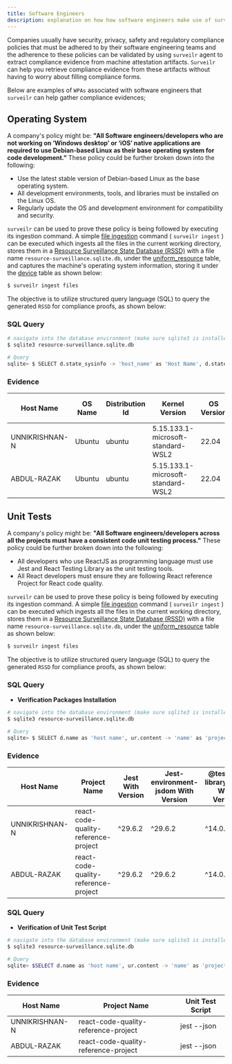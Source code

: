 ```yaml
---
title: Software Engineers
description: explanation on how how software engineers make use of surveilr.
---
```


Companies usually have security, privacy, safety and regulatory compliance policies that must be adhered to by their software engineering teams and the adherence to these policies can be validated by using `surveilr` agent to extract compliance evidence from machine attestation artifacts. `Surveilr` can help you retrieve compliance evidence from these artifacts without having to worry about filling compliance forms.

Below are  examples of `WPAs` associated with software engineers that `surveilr` can help gather compliance evidences;


## Operating System

A company's policy might be: **"All Software engineers/developers who are not working on ‘Windows desktop’ or ‘iOS’ native applications are required to use Debian-based Linux as their base operating system for code development."** These policy could be further broken down into the following:

- Use the latest stable version of Debian-based Linux as the base operating system.
- All development environments, tools, and libraries must be installed on the Linux OS.
- Regularly update the OS and development environment for compatibility and security.

`surveilr` can be used to prove these policy is being followed by executing its ingestion command. A simple [file ingestion](/surveilr/reference/ingest/files#ingest-files) command ( `surveilr ingest` ) can  be executed which ingests all the files in the current working directory, stores them in a [Resource Surveillance State Database (RSSD)](/surveilr/reference/concepts/resource-surveillance) with a file name `resource-surveillance.sqlite.db`, under the [uniform_resource](/surveilr/reference/db/surveilr-state-schema/uniform_resource) table, and captures the machine's operating system information, storing it under the [device](/surveilr/reference/db/surveilr-state-schema/device) table as shown below:


```bash
$ surveilr ingest files 
```

 The objective is to utilize structured query language (SQL) to query the generated `RSSD` for compliance proofs, as shown below:

 ### SQL Query

 ```bash
 # navigate into the database environment (make sure sqlite3 is installed)
 $ sqlite3 resource-surveillance.sqlite.db

 # Query
 sqlite> $ SELECT d.state_sysinfo -> 'host_name' as 'Host Name', d.state_sysinfo -> 'name' as 'OS Name', d.state_sysinfo -> 'distribution_id' as 'Distribution Id', d.state_sysinfo -> 'kernel_version' as 'Kernel Version', d.state_sysinfo -> 'os_version' as 'OS Version', d.state_sysinfo -> 'long_os_version' as 'Long OS Version' FROM device d;

 ```

 ### Evidence

 | Host Name       | OS Name | Distribution Id | Kernel Version                     | OS Version | Long OS Version     |
|-----------------|---------|-----------------|------------------------------------|------------|---------------------|
| UNNIKRISHNAN-N  | Ubuntu  | ubuntu          | 5.15.133.1-microsoft-standard-WSL2 | 22.04      | Linux 22.04 Ubuntu  |
| ABDUL-RAZAK     | Ubuntu  | ubuntu          | 5.15.133.1-microsoft-standard-WSL2 | 22.04      | Linux 22.04 Ubuntu  |







## Unit Tests


A company's policy might be: **"All Software engineers/developers across all the projects must have a consistent code unit testing process."** These policy could be further broken down into the following:

- All developers who use ReactJS as programming language must use Jest and React Testing Library as the unit testing tools.
- All React developers must ensure they are following React reference Project for React code quality.

`surveilr` can be used to prove these policy is being followed by executing its ingestion command. A simple [file ingestion](/surveilr/reference/ingest/files#ingest-files) command ( `surveilr ingest` ) can  be executed which ingests all the files in the current working directory, stores them in a [Resource Surveillance State Database (RSSD)](/surveilr/reference/concepts/resource-surveillance) with a file name `resource-surveillance.sqlite.db`, under the [uniform_resource](/surveilr/reference/db/surveilr-state-schema/uniform_resource) table as shown below: 

```bash
$ surveilr ingest files 
```

 The objective is to utilize structured query language (SQL) to query the generated `RSSD` for compliance proofs, as shown below:


  

  ### SQL Query

  - **Verification Packages Installation**

 ```bash
 # navigate into the database environment (make sure sqlite3 is installed)
 $ sqlite3 resource-surveillance.sqlite.db

 # Query
 sqlite> $ SELECT d.name as 'host name', ur.content -> 'name' as 'project name', ur.content -> 'devDependencies' -> 'jest' as 'jest with version', ur.content -> 'devDependencies' -> 'jest-environment-jsdom' as 'jest-environment-jsdom with version', ur.content -> 'devDependencies' -> '@testing-library/react' as '@testing-library/react with version', ur.content -> 'devDependencies' -> '@testing-library/jest-dom' as '@testing-library/jest-dom with version', ur.content -> 'devDependencies' -> 'ts-jest' as 'ts-jest with version' FROM uniform_resource ur JOIN device d ON ur.device_id = d.device_id WHERE ur.uri LIKE '%package.json';

 ```

 ### Evidence

 | Host Name       | Project Name                        | Jest With Version | Jest-environment-jsdom With Version | @testing-library/react With Version | @testing-library/jest-dom With Version | Ts-Jest With Version |
|-----------------|--------------------------------------|-------------------|-------------------------------------|--------------------------------------|----------------------------------------|-----------------------|
| UNNIKRISHNAN-N  | react-code-quality-reference-project | ^29.6.2           | ^29.6.2                             | ^14.0.0                              | ^5.17.0                                | ^29.1.1               |
| ABDUL-RAZAK     | react-code-quality-reference-project | ^29.6.2           | ^29.6.2                             | ^14.0.0                              | ^5.17.0                                | ^29.1.1               |


  ### SQL Query

  - **Verification of Unit Test Script**

 ```bash
 # navigate into the database environment (make sure sqlite3 is installed)
 $ sqlite3 resource-surveillance.sqlite.db

 # Query
 sqlite> $SELECT d.name as 'host name', ur.content -> 'name' as 'project name', ur.content -> 'scripts' -> 'test' as 'Unit Test Script' FROM uniform_resource ur JOIN device d ON ur.device_id = d.device_id WHERE ur.uri LIKE '%package.json';

 ```

  ### Evidence

| Host Name      | Project Name                         | Unit Test Script |
| -------------- | ------------------------------------ | ---------------- |
| UNNIKRISHNAN-N | react-code-quality-reference-project | jest --json      |
| ABDUL-RAZAK    | react-code-quality-reference-project | jest --json      |




